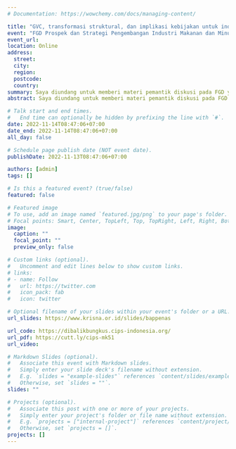```yaml
---
# Documentation: https://wowchemy.com/docs/managing-content/

title: "GVC, transformasi struktural, dan implikasi kebijakan untuk industri makanan dan minuman di Indonesia"
event: "FGD Prospek dan Strategi Pengembangan Industri Makanan dan Minuman di Indonesia"
event_url: 
location: Online
address:
  street:
  city:
  region:
  postcode:
  country:
summary: Saya diundang untuk memberi materi pemantik diskusi pada FGD yang diadakan oleh Bappenas tentang bagaimana mendorong pertumbuhan industri makanan dan minuman di Indonesia.
abstract: Saya diundang untuk memberi materi pemantik diskusi pada FGD yang diadakan oleh Bappenas tentang bagaimana mendorong pertumbuhan industri makanan dan minuman di Indonesia.

# Talk start and end times.
#   End time can optionally be hidden by prefixing the line with `#`.
date: 2022-11-14T08:47:06+07:00
date_end: 2022-11-14T08:47:06+07:00
all_day: false

# Schedule page publish date (NOT event date).
publishDate: 2022-11-13T08:47:06+07:00

authors: [admin]
tags: []

# Is this a featured event? (true/false)
featured: false

# Featured image
# To use, add an image named `featured.jpg/png` to your page's folder. 
# Focal points: Smart, Center, TopLeft, Top, TopRight, Left, Right, BottomLeft, Bottom, BottomRight.
image:
  caption: ""
  focal_point: ""
  preview_only: false

# Custom links (optional).
#   Uncomment and edit lines below to show custom links.
# links:
# - name: Follow
#   url: https://twitter.com
#   icon_pack: fab
#   icon: twitter

# Optional filename of your slides within your event's folder or a URL.
url_slides: https://www.krisna.or.id/slides/bappenas

url_code: https://dibalikbungkus.cips-indonesia.org/
url_pdf: https://cutt.ly/cips-mk51
url_video: 

# Markdown Slides (optional).
#   Associate this event with Markdown slides.
#   Simply enter your slide deck's filename without extension.
#   E.g. `slides = "example-slides"` references `content/slides/example-slides.md`.
#   Otherwise, set `slides = ""`.
slides: ""

# Projects (optional).
#   Associate this post with one or more of your projects.
#   Simply enter your project's folder or file name without extension.
#   E.g. `projects = ["internal-project"]` references `content/project/deep-learning/index.md`.
#   Otherwise, set `projects = []`.
projects: []
---
```


